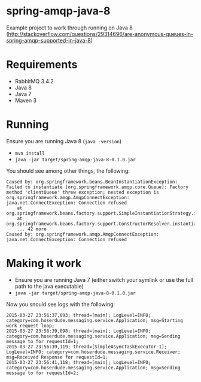 # spring-amqp-java-8
Example project to work through running on Java 8 (http://stackoverflow.com/questions/29314696/are-anonymous-queues-in-spring-amqp-supported-in-java-8)

# Requirements
* RabbitMQ 3.4.2
* Java 8
* Java 7
* Maven 3

# Running
Ensure you are running Java 8 (`java -version`)
* `mvn install`
* `java -jar target/spring-amqp-java-8-0.1.0.jar`

You should see among other things, the following:

```
Caused by: org.springframework.beans.BeanInstantiationException: Failed to instantiate [org.springframework.amqp.core.Queue]: Factory method 'clientQueue' threw exception; nested exception is org.springframework.amqp.AmqpConnectException: java.net.ConnectException: Connection refused
	at org.springframework.beans.factory.support.SimpleInstantiationStrategy.instantiate(SimpleInstantiationStrategy.java:189)
	at org.springframework.beans.factory.support.ConstructorResolver.instantiateUsingFactoryMethod(ConstructorResolver.java:588)
	... 42 more
Caused by: org.springframework.amqp.AmqpConnectException: java.net.ConnectException: Connection refused
```

# Making it work
* Ensure you are running Java 7 (either switch your symlink or use the full path to the java executable)
* `java -jar target/spring-amqp-java-8-0.1.0.jar`

Now you snould see logs with the following:

```
2015-03-27 23:56:37,093; thread=[main]; LogLevel=INFO; category=com.hoserdude.messaging.service.Application; msg=Starting work request loop; 
2015-03-27 23:56:39,098; thread=[main]; LogLevel=INFO; category=com.hoserdude.messaging.service.Application; msg=Sending message to for requestId=1; 
2015-03-27 23:56:39,119; thread=[SimpleAsyncTaskExecutor-1]; LogLevel=INFO; category=com.hoserdude.messaging.service.Receiver; msg=Received Response for requestId=1; 
2015-03-27 23:56:41,118; thread=[main]; LogLevel=INFO; category=com.hoserdude.messaging.service.Application; msg=Sending message to for requestId=2; 
```



